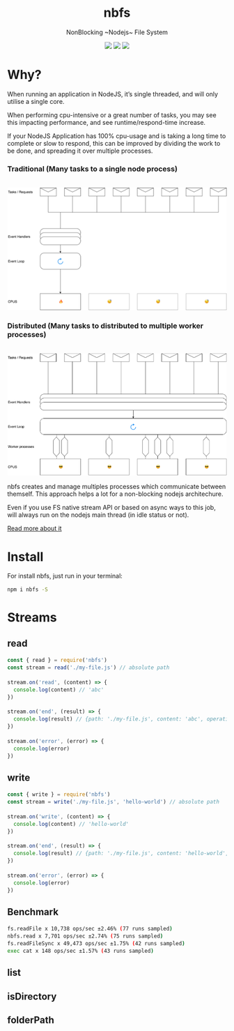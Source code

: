 <h1 align="center">nbfs</h1>

<p align="center">NonBlocking ~Nodejs~ File System</p>

<p align="center">
  <img src="https://api.travis-ci.org/raphamorim/nbfs.svg?branch=master"/>
  <img src="https://ci.appveyor.com/api/projects/status/aaxmlgja7ytam84x/branch/master?svg=true"/>
  <img src="https://img.shields.io/npm/v/npm.svg"/>
</p>

# Why?

When running an application in NodeJS, it’s single threaded, and will only utilise a single core.

When performing cpu-intensive or a great number of tasks, you may see this impacting performance, and see runtime/respond-time increase.

If your NodeJS Application has 100% cpu-usage and is taking a long time to complete or slow to respond, this can be improved by dividing the work to be done, and spreading it over multiple processes.

### Traditional (Many tasks to a single node process)

<p align="center"><br><img alt="Traditional" src="assets/traditional.png"/><br></p>

### Distributed (Many tasks to distributed to multiple worker processes)

<p align="center"><br><img alt="Distributed" src="assets/distributed.png"/><br></p>

nbfs creates and manage multiples processes which communicate between themself. This approach helps a lot for a non-blocking nodejs architechure.

Even if you use FS native stream API or based on async ways to this job, will always run on the nodejs main thread (in idle status or not).

[Read more about it](https://medium.com/@NorbertdeLangen/communicating-between-nodejs-processes-4e68be42b917)

# Install

For install nbfs, just run in your terminal:

```bash
npm i nbfs -S
```

# Streams

## read

```js
const { read } = require('nbfs')
const stream = read('./my-file.js') // absolute path

stream.on('read', (content) => {
  console.log(content) // 'abc'
})

stream.on('end', (result) => {
  console.log(result) // {path: './my-file.js', content: 'abc', operation: 'read'}
})

stream.on('error', (error) => {
  console.log(error)
})
```

## write

```js
const { write } = require('nbfs')
const stream = write('./my-file.js', 'hello-world') // absolute path

stream.on('write', (content) => {
  console.log(content) // 'hello-world'
})

stream.on('end', (result) => {
  console.log(result) // {path: './my-file.js', content: 'hello-world', operation: 'write'}
})

stream.on('error', (error) => {
  console.log(error)
})
```

## Benchmark

```sh
fs.readFile x 10,738 ops/sec ±2.46% (77 runs sampled)
nbfs.read x 7,701 ops/sec ±2.74% (75 runs sampled)
fs.readFileSync x 49,473 ops/sec ±1.75% (42 runs sampled)
exec cat x 148 ops/sec ±1.57% (43 runs sampled)
```

## list

## isDirectory

## folderPath
